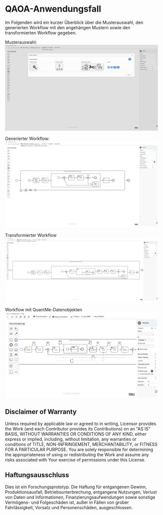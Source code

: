 # QAOA-Anwendungsfall

Im Folgenden wird ein kurzer Überblick über die Musterauswahl, den generierten Workflow mit den angehängen Mustern sowie den transformierten Workflow gegeben.

Musterauswahl:
![Musterauswahl](./patternSelectionQAOA.png)

Generierter Workflow:
![Generierter Workflow](./patternAnotatedWorkflowQAOA.png)

Transformierter Workflow
![Transformierter Workflow](./patternTransformationQAOA.png)

Workflow mit QuantMe-Datenobjekten
![Workflow mit QuantMeDatenobjekten](./qaoa_withdataobjects.png)

## Disclaimer of Warranty
Unless required by applicable law or agreed to in writing, Licensor provides the Work (and each Contributor provides its Contributions) on an "AS IS" BASIS, WITHOUT WARRANTIES OR CONDITIONS OF ANY KIND, either express or implied, including, without limitation, any warranties or conditions of TITLE, NON-INFRINGEMENT, MERCHANTABILITY, or FITNESS FOR A PARTICULAR PURPOSE. You are solely responsible for determining the appropriateness of using or redistributing the Work and assume any risks associated with Your exercise of permissions under this License.

## Haftungsausschluss
Dies ist ein Forschungsprototyp. Die Haftung für entgangenen Gewinn, Produktionsausfall, Betriebsunterbrechung, entgangene Nutzungen, Verlust von Daten und Informationen, Finanzierungsaufwendungen sowie sonstige Vermögens- und Folgeschäden ist, außer in Fällen von grober Fahrlässigkeit, Vorsatz und Personenschäden, ausgeschlossen.
